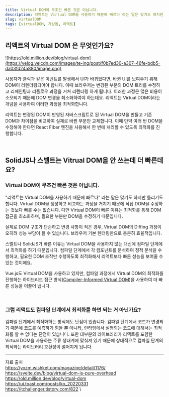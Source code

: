 ```yaml
---
title: Virtual DOM이 무조건 빠른 것은 아닙니다.
description: 리액트는 Virtual DOM을 사용하기 때문에 빠르다 라는 말은 맞기도 하지만 틀리기도 합니다. 리액트는 왜 Virtual DOM을 사용하고, 스벨트나 SolidJS는 왜 Virtual DOM을 사용하지 않는가에 대해 작성하였습니다.
slug: virtualDOM
tags: [virtualDOM, 가상돔, 리액트]
---
```


## 리액트의 Virtual DOM 은 무엇인가요?

![https://old.million.dev/blog/virtual-dom](https://velog.velcdn.com/images/te-ing/post/f0b7ed30-a307-46fe-bdb5-da03fd24a880/image.png)

사용자가 클릭과 같은 이벤트를 발생해서 UI가 바뀌었다면, 바뀐 UI를 보여주기 위해 DOM이 리렌더링되어야 합니다. 이때 브라우저는 변경된 부분의 DOM 트리를 수정하고 리페인팅과 리플로우 과정을 거쳐 리렌더링 하게 됩니다.
이러한 과정은 많은 비용이 소모되기 때문에 DOM 변경을 최소화하여야 하는데요. 리액트는 Virtual DOM이라는 개념을 사용하여 이러한 과정을 최적화합니다.

리액트는 변경된 DOM이 반영된 자바스크립트로 된 Virtual DOM을 만들고 기존 DOM과 차이점을 비교하여 실제로 바뀐 부분만 교체합니다. 이때 만약 여러 번 DOM을 수정해야 한다면 React Fiber 엔진을 사용해서 한 번에 처리할 수 있도록 최적화를 진행합니다.

<br />

## SolidJS나 스벨트는 Vitrual DOM을 안 쓰는데 더 빠른데요?

### Virtual DOM이 무조건 빠른 것은 아닙니다.

"리액트는 Virtual DOM을 사용하기 때문에 빠르다" 라는 말은 맞기도 하지만 틀리기도 합니다.
Virtual DOM을 생성하고 비교하는 과정을 거치기 때문에 직접 DOM을 수정하는 것보다 빠를 수는 없습니다. 다만 Virtual DOM이 빠른 이유는 최적화를 통해 DOM 접근을 최소화하며, 필요한 부분만 DOM을 수정하기 때문입니다.

실제로 DOM 구조가 단순하고 변경 사항이 적은 경우, Virtual DOM의 Diffing 과정이 오히려 성능 부담이 될 수 있습니다. 브라우저 기본 렌더링만으로 충분히 효율적입니다.

스벨트나 SolidJS가 빠른 이유는 Virtual DOM을 사용하지 않는 대신에 컴파일 단계에서 최적화를 하기 때문입니다. 컴파일 단계에서 각 컴포넌트를 분석하여 정적 분석을 수행하고, 필요한 DOM 조작만 수행하도록 최적화해서 리액트보다 빠른 성능을 보여줄 수 있는 것이에요.

Vue.js도 Virtual DOM을 사용하고 있지만, 컴파일 과정에서 Virtual DOM의 최적화를 진행하는 하이브리드 접근 방식([Compiler-Informed Virtual DOM](https://ko.vuejs.org/guide/extras/rendering-mechanism?utm_source=chatgpt.com#compiler-informed-virtual-dom))을 사용하여 더 빠른 성능을 이끌어 냅니다.

<br />

### 그럼 리액트도 컴파일 단계에서 최적화를 하면 되는 거 아닌가요?

컴파일 단계에서 최적화하는 방식에도 단점이 있습니다. 컴파일 단계에서 코드가 변경되기 때문에 코드를 예측하기 힘들 뿐 아니라, 런타임에서 실행되는 코드에 대해서는 최적화를 할 수 없다는 단점이 있습니다. 또한 대부분의 라이브러리가 리액트를 포함한 Virtual DOM을 사용하는 주류 생태계에 맞춰져 있기 때문에 상대적으로 컴파일 단계의 최적화는 라이브러리 호환성이 떨어지게 됩니다.

---

자료 출처 \
https://yozm.wishket.com/magazine/detail/1176/ \
https://svelte.dev/blog/virtual-dom-is-pure-overhead \
https://old.million.dev/blog/virtual-dom \
https://ui.toast.com/posts/ko_20220331 \
https://itchallenger.tistory.com/822 \
